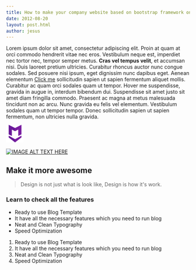 ```yaml
---
title: How to make your company website based on bootstrap framework on localhost?
date: 2012-08-20
layout: post.html
author: jesus
---
```


Lorem ipsum dolor sit amet, consectetur adipiscing elit. Proin at quam at orci commodo hendrerit vitae nec eros. Vestibulum neque est, imperdiet nec tortor nec, tempor semper metus. **Cras vel tempus velit**, et accumsan nisi. Duis laoreet pretium ultricies. Curabitur rhoncus auctor nunc congue sodales. Sed posuere nisi ipsum, eget dignissim nunc dapibus eget. Aenean elementum [Click me](https://www.google.com) sollicitudin sapien ut sapien fermentum aliquet mollis. Curabitur ac quam orci sodales quam ut tempor. Hover me suspendisse, gravida in augue in, interdum bibendum dui. Suspendisse sit amet justo sit amet diam fringilla commodo. Praesent ac magna at metus malesuada tincidunt non ac arcu. Nunc gravida eu felis vel elementum. Vestibulum sodales quam ut tempor tempor. Donec sollicitudin sapien ut sapien fermentum, non ultricies nulla gravida.


![alt text](https://github.com/adam-p/markdown-here/raw/master/src/common/images/icon48.png "Logo Title Text 1")

[![IMAGE ALT TEXT HERE](http://img.youtube.com/vi/YOUTUBE_VIDEO_ID_HERE/0.jpg)](http://www.youtube.com/watch?v=YOUTUBE_VIDEO_ID_HERE)

## Make it more awesome

> Design is not just what is look like, Design is how it's work.

### Learn to check all the features

* Ready to use Blog Template
* It have all the necessary features which you need to run blog
* Neat and Clean Typography
* Speed Optimization


1. Ready to use Blog Template
2. It have all the necessary features which you need to run blog
3. Neat and Clean Typography
4. Speed Optimization

